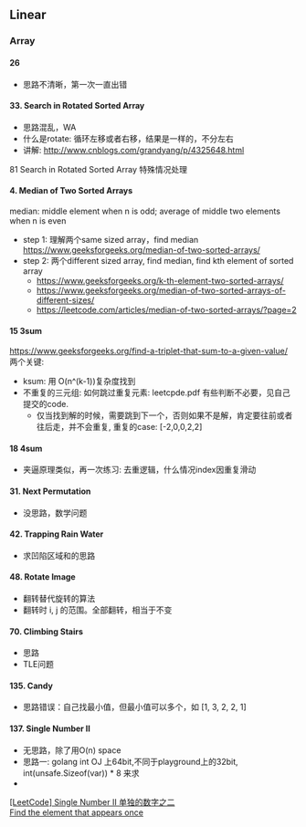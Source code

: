 
## Linear

### Array

#### 26

*  思路不清晰，第一次一直出错


#### 33. Search in Rotated Sorted Array

*  思路混乱，WA
*  什么是rotate: 循环左移或者右移，结果是一样的，不分左右
*  讲解:  http://www.cnblogs.com/grandyang/p/4325648.html

81 Search in Rotated Sorted Array 特殊情况处理


#### 4. Median of Two Sorted Arrays

median:  middle element when n is odd; average of middle two elements when n is even

*  step 1: 理解两个same sized array，find median  https://www.geeksforgeeks.org/median-of-two-sorted-arrays/
*  step 2: 两个different sized array, find median, find kth element of sorted array
    +  https://www.geeksforgeeks.org/k-th-element-two-sorted-arrays/
    +  https://www.geeksforgeeks.org/median-of-two-sorted-arrays-of-different-sizes/
    +  https://leetcode.com/articles/median-of-two-sorted-arrays/?page=2


#### 15 3sum

https://www.geeksforgeeks.org/find-a-triplet-that-sum-to-a-given-value/
两个关键:

*  ksum: 用 O(n^(k-1))复杂度找到
*  不重复的三元组: 如何跳过重复元素: leetcpde.pdf 有些判断不必要，见自己提交的code.
    +  仅当找到解的时候，需要跳到下一个，否则如果不是解，肯定要往前或者往后走，并不会重复, 重复的case: [-2,0,0,2,2]



#### 18 4sum

*  夹逼原理类似，再一次练习: 去重逻辑，什么情况index因重复滑动


#### 31. Next Permutation

*  没思路，数学问题

#### 42. Trapping Rain Water

*  求凹陷区域和的思路

#### 48. Rotate Image

*  翻转替代旋转的算法
*  翻转时 i, j 的范围。全部翻转，相当于不变

#### 70. Climbing Stairs

*  思路
*  TLE问题


#### 135. Candy

*  思路错误：自己找最小值，但最小值可以多个，如 [1, 3, 2, 2, 1]

#### 137. Single Number II

*  无思路，除了用O(n) space
*  思路一: golang int OJ 上64bit,不同于playground上的32bit, int(unsafe.Sizeof(var)) * 8 来求
*  

[[LeetCode] Single Number II 单独的数字之二](http://www.cnblogs.com/grandyang/p/4263927.html)  
[Find the element that appears once](https://www.geeksforgeeks.org/find-the-element-that-appears-once/)  


